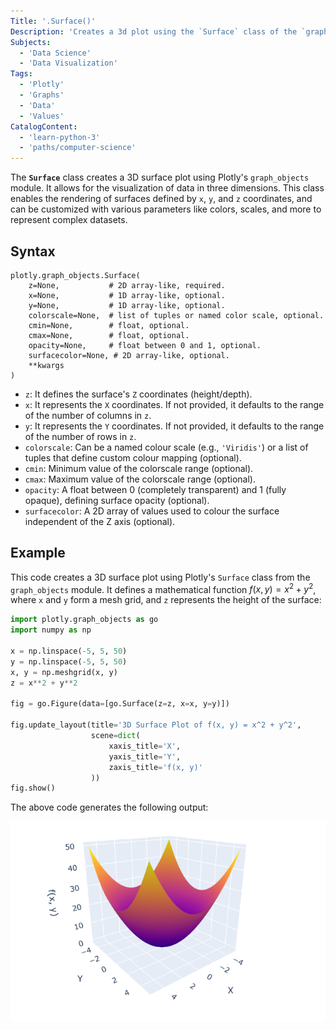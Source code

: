```yaml
---
Title: '.Surface()'
Description: 'Creates a 3d plot using the `Surface` class of the `graph_objects` module in Plotly'
Subjects:
  - 'Data Science'
  - 'Data Visualization'
Tags:
  - 'Plotly'
  - 'Graphs'
  - 'Data'
  - 'Values'
CatalogContent:
  - 'learn-python-3'
  - 'paths/computer-science'
---
```


The **`Surface`** class creates a 3D surface plot using Plotly's `graph_objects` module. It allows for the visualization of data in three dimensions. This class enables the rendering of surfaces defined by `x`, `y`, and `z` coordinates, and can be customized with various parameters like colors, scales, and more to represent complex datasets.

## Syntax

```pseudo
plotly.graph_objects.Surface(
    z=None,           # 2D array-like, required.
    x=None,           # 1D array-like, optional.
    y=None,           # 1D array-like, optional.
    colorscale=None,  # list of tuples or named color scale, optional.
    cmin=None,        # float, optional.
    cmax=None,        # float, optional.
    opacity=None,     # float between 0 and 1, optional.
    surfacecolor=None, # 2D array-like, optional.
    **kwargs
)
```

- `z`: It defines the surface's `Z` coordinates (height/depth).
- `x`: It represents the `X` coordinates. If not provided, it defaults to the range of the number of columns in `z`.
- `y`: It represents the `Y` coordinates. If not provided, it defaults to the range of the number of rows in `z`.
- `colorscale`: Can be a named colour scale (e.g., `'Viridis'`) or a list of tuples that define custom colour mapping (optional).
- `cmin`: Minimum value of the colorscale range (optional).
- `cmax`: Maximum value of the colorscale range (optional).
- `opacity`: A float between 0 (completely transparent) and 1 (fully opaque), defining surface opacity (optional).
- `surfacecolor`: A 2D array of values used to colour the surface independent of the Z axis (optional).

## Example

This code creates a 3D surface plot using Plotly's `Surface` class from the `graph_objects` module. It defines a mathematical function $f(x, y) = x^2 + y^2$, where `x` and `y` form a mesh grid, and `z` represents the height of the surface:

```py
import plotly.graph_objects as go
import numpy as np

x = np.linspace(-5, 5, 50)
y = np.linspace(-5, 5, 50)
x, y = np.meshgrid(x, y)
z = x**2 + y**2

fig = go.Figure(data=[go.Surface(z=z, x=x, y=y)])

fig.update_layout(title='3D Surface Plot of f(x, y) = x^2 + y^2',
                  scene=dict(
                      xaxis_title='X',
                      yaxis_title='Y',
                      zaxis_title='f(x, y)'
                  ))
fig.show()
```

The above code generates the following output:

![Output from above code](https://raw.githubusercontent.com/Codecademy/docs/main/media/3d-surface-example-plotly.png)
